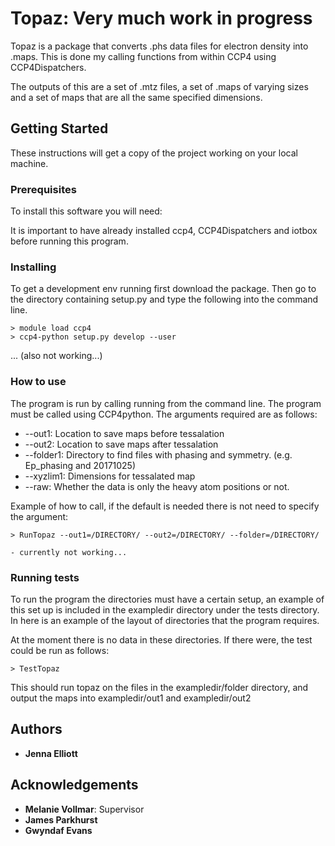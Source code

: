 # Topaz: Very much work in progress

Topaz is a package that converts .phs data files for electron density into
.maps. This is done my calling functions from within CCP4 using CCP4Dispatchers.

The outputs of this are a set of .mtz files, a set of .maps of varying sizes and
a set of maps that are all the same specified dimensions. 


## Getting Started

These instructions will get a copy of the project working on your local machine. 

### Prerequisites

To install this software you will need: 

It is important to have already installed ccp4, CCP4Dispatchers and iotbox
before running this program. 

### Installing

To get a development env running first download the package. Then go to the
directory containing setup.py and type the following into the command line. 

```
> module load ccp4
> ccp4-python setup.py develop --user
```

... (also not working...)

### How to use

The program is run by calling running from the command line. The program must be
called using CCP4python. The arguments
required are as follows:

* --out1: Location to save maps before tessalation
* --out2: Location to save maps after tessalation
* --folder1: Directory to find files with phasing and symmetry. (e.g. Ep\_phasing
  and 20171025)
* --xyzlim1: Dimensions for tessalated map
* --raw: Whether the data is only the heavy atom positions or not. 

Example of how to call, if the default is needed there is not need to specify
the argument:
```
> RunTopaz --out1=/DIRECTORY/ --out2=/DIRECTORY/ --folder=/DIRECTORY/

- currently not working...
```

### Running tests

To run the program the directories must have a certain setup, an example of this
set up is included in the exampledir directory under the tests directory. In
here is an example of the layout of directories that the program requires. 

At the moment there is no data in these directories. If there were, the test
could be run as follows: 

```
> TestTopaz 
```

This should run topaz on the files in the exampledir/folder directory, and
output the maps into exampledir/out1 and exampledir/out2

## Authors

* **Jenna Elliott** 

## Acknowledgements

* **Melanie Vollmar**: Supervisor
* **James Parkhurst**
* **Gwyndaf Evans**


